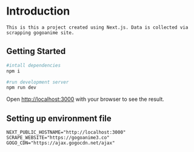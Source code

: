 # Introduction

    This is this a project created using Next.js. Data is collected via scrapping gogoanime site.

## Getting Started

```bash
#intall dependencies
npm i

#run development server
npm run dev
```

Open [http://localhost:3000](http://localhost:3000) with your browser to see the result.

## Setting up environment file

```env
NEXT_PUBLIC_HOSTNAME="http://localhost:3000"
SCRAPE_WEBSITE="https://gogoanime3.co"
GOGO_CDN="https://ajax.gogocdn.net/ajax"
```
